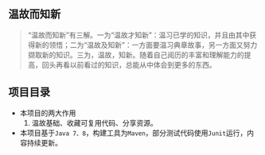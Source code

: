 ## 温故而知新
> “温故而知新”有三解。一为“温故才知新”：温习已学的知识，并且由其中获得新的领悟；二为“温故及知新”：一方面要温习典章故事，另一方面又努力撷取新的知识。三为，温故，知新。随着自己阅历的丰富和理解能力的提高，回头再看以前看过的知识，总能从中体会到更多的东西。

## 项目目录
- 本项目的两大作用
  1. 温故基础、收藏可复用代码、分享资源。
- 本项目基于```Java 7、8```，构建工具为```Maven```，部分测试代码使用```Junit```运行，内容持续更新。

